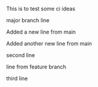 This is to test some ci ideas

major branch line

Added a new line from main

Added another new line from main

second line

line from feature branch

third line
